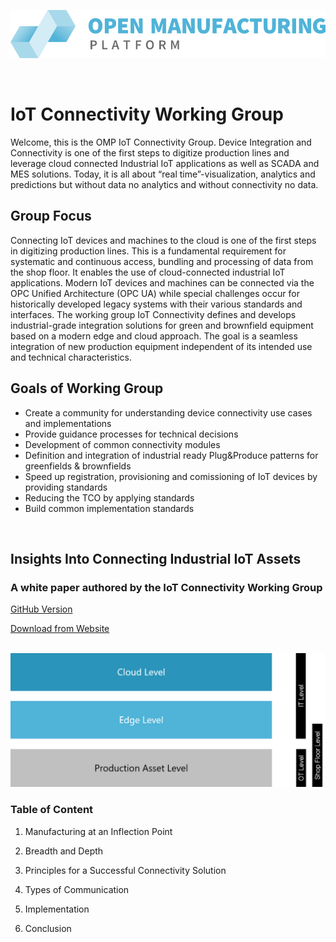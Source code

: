 ![OMP Logo](images/omp-logo.png)

<br>

# IoT Connectivity Working Group



Welcome, this is the OMP IoT Connectivity Group. 
Device Integration and Connectivity is one of the first steps to digitize production lines and leverage cloud connected Industrial IoT applications as well as SCADA and MES solutions. Today, it is all about “real time”-visualization, analytics and predictions but without data no analytics and without connectivity no data.

## Group Focus
Connecting IoT devices and machines to the cloud is one of the first steps in digitizing production lines. This is a fundamental requirement for systematic and continuous access, bundling and processing of data from the shop floor. It enables the use of cloud-connected industrial IoT applications.  Modern IoT devices and machines can be connected via the OPC Unified Architecture (OPC UA) while special challenges occur for historically developed legacy systems with their various standards and interfaces. The working group IoT Connectivity defines and develops industrial-grade integration solutions for green and brownfield equipment based on a modern edge and cloud approach.  The goal is a seamless integration of new production equipment independent of its intended use and technical characteristics.

## Goals of Working Group
- Create a community for understanding device connectivity use cases and implementations
- Provide guidance processes for technical decisions
- Development of common connectivity modules
- Definition and integration of industrial ready Plug&Produce patterns for greenfields & brownfields
- Speed up registration, provisioning and comissioning of IoT devices by providing standards
- Reducing the TCO by applying standards
- Build common implementation standards

<br>

## Insights Into Connecting Industrial IoT Assets
### A white paper authored by the IoT Connectivity Working Group


[GitHub Version](https://github.com/ChiaraK20/iot_connectivity/blob/proposal/Technical_Specification/1_Introduction/01_Manufacturing_at_an_Inflection_Point.md)

[Download from Website]()


<br>

<img src="images/levels.png" width="700">

<br>

### Table of Content


1. Manufacturing at an Inflection Point

2. Breadth and Depth

3. Principles for a Successful Connectivity Solution

4. Types of Communication

5. Implementation

6. Conclusion 



